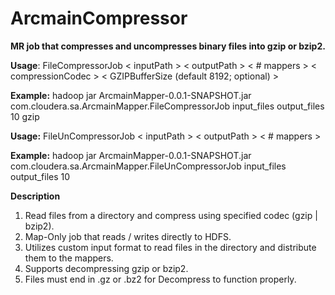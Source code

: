 <h1> ArcmainCompressor </h1>

<strong>MR job that compresses and uncompresses binary files into gzip or bzip2.</strong>

<b>Usage</b>: 
FileCompressorJob < inputPath > < outputPath > < # mappers > < compressionCodec > < GZIPBufferSize (default 8192; optional) >

<strong>Example:</strong> hadoop jar ArcmainMapper-0.0.1-SNAPSHOT.jar com.cloudera.sa.ArcmainMapper.FileCompressorJob input_files output_files 10 gzip 

<strong>Usage:</strong>
FileUnCompressorJob < inputPath > < outputPath > < # mappers >

<strong>Example:</strong> hadoop jar ArcmainMapper-0.0.1-SNAPSHOT.jar com.cloudera.sa.ArcmainMapper.FileUnCompressorJob input_files output_files 10

<strong>Description</strong><br>
1. Read files from a directory and compress using specified codec (gzip | bzip2). <br>
2. Map-Only job that reads / writes directly to HDFS. <br>
3. Utilizes custom input format to read files in the directory and distribute them to the mappers.<br>
4. Supports decompressing gzip or bzip2. <br>
5. Files must end in .gz or .bz2 for Decompress to function properly.

